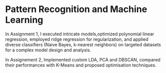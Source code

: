 # Pattern Recognition and Machine Learning

In Assignment 1, I executed intricate models,optimized polynomial linear regression, employed ridge regression for regularization, and applied diverse classifiers (Naive Bayes, k-nearest neighbors) on targeted datasets for a complex model design and analysis.

In Assignement 2, Implemented custom LDA, PCA and DBSCAN, compared their performances with K-Means and proposed optimisation techniques.

